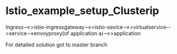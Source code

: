 # Istio_example_setup_Clusterip
Ingress-->>istio-ingressgateway-->>istio-sevice-->>virtualservice-->service-->envoyproxy(of application a)-->>application


For detailed solution got to master branch
